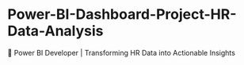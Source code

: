 # Power-BI-Dashboard-Project-HR-Data-Analysis
🚀 Power BI Developer | Transforming HR Data into Actionable Insights
